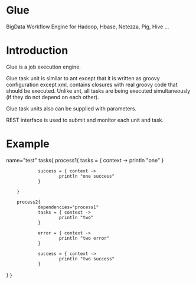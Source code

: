 Glue
====

BigData Workflow Engine for Hadoop, Hbase, Netezza, Pig, Hive ...


Introduction
============

Glue is a job execution engine.

Glue task unit is similar to ant except that it is written as groovy configuration except xml, contains closures with real groovy code that should be executed. Unlike ant, all tasks are being executed simultaneously (if they do not depend on each other).

Glue task units also can be supplied with parameters.

REST interface is used to submit and monitor each unit and task.



Example
=======


name="test"
tasks{
        process1{
                tasks = { context ->
                        println "one"
                }
                
                success = { context ->
                        println "one success"
                }
                
        }
        
        process2{
                dependencies="process1"
                tasks = { context ->
                        println "two"
                }
                
                error = { context ->
                        println "two error"
                }
                
                success = { context ->
                        println "two success"
                }
 }
}
